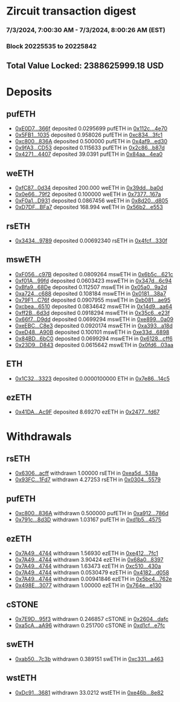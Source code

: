 # Zircuit transaction digest
### 7/3/2024, 7:00:30 AM - 7/3/2024, 8:00:26 AM (EST)
### Block 20225535 to 20225842

## Total Value Locked: 2388625999.18 USD

# Deposits
## pufETH
- [0xE0D7...366f](https://etherscan.io/address/0xE0D759F04cC881bFdC3198Cff8C067e18a0a366f) deposited 0.0295699 pufETH in [0x112c...4e70](https://etherscan.io/tx/0xE0D759F04cC881bFdC3198Cff8C067e18a0a366f)
- [0x5FB1...1035](https://etherscan.io/address/0x5FB1EBAa2bDB3ce820bf51DfA28b8626A9561035) deposited 0.958026 pufETH in [0xc834...3fc1](https://etherscan.io/tx/0x5FB1EBAa2bDB3ce820bf51DfA28b8626A9561035)
- [0xc800...836A](https://etherscan.io/address/0xc800010a1Be9B9e6c91AECF084A89d73AD8B836A) deposited 0.500000 pufETH in [0x4af9...ed30](https://etherscan.io/tx/0xc800010a1Be9B9e6c91AECF084A89d73AD8B836A)
- [0x9fA3...CD53](https://etherscan.io/address/0x9fA3EFF69FC6A879fb22234B5183E94b19b0CD53) deposited 0.115633 pufETH in [0x2c86...b87d](https://etherscan.io/tx/0x9fA3EFF69FC6A879fb22234B5183E94b19b0CD53)
- [0x4271...4407](https://etherscan.io/address/0x4271D22292aA37e13cD0C68b8210A7A6AF194407) deposited 39.0391 pufETH in [0x84aa...4ea0](https://etherscan.io/tx/0x4271D22292aA37e13cD0C68b8210A7A6AF194407)
## weETH
- [0xfC87...0d34](https://etherscan.io/address/0xfC871296F1e2303b638967716A69252921510d34) deposited 200.000 weETH in [0x39dd...ba0d](https://etherscan.io/tx/0xfC871296F1e2303b638967716A69252921510d34)
- [0x0e66...79f2](https://etherscan.io/address/0x0e668cEAfeDD6a374F346d8851e313C7e5Bb79f2) deposited 0.100000 weETH in [0x7377...167a](https://etherscan.io/tx/0x0e668cEAfeDD6a374F346d8851e313C7e5Bb79f2)
- [0xF0a1...D931](https://etherscan.io/address/0xF0a145d42167F86799ceDB95607c96647437D931) deposited 0.0867456 weETH in [0x8d20...d805](https://etherscan.io/tx/0xF0a145d42167F86799ceDB95607c96647437D931)
- [0xD7DF...BFa7](https://etherscan.io/address/0xD7DF7E085214743530afF339aFC420c7c720BFa7) deposited 168.994 weETH in [0x56b2...e553](https://etherscan.io/tx/0xD7DF7E085214743530afF339aFC420c7c720BFa7)
## rsETH
- [0x3434...9789](https://etherscan.io/address/0x34349c5569e7B846c3558961552D2202760A9789) deposited 0.00692340 rsETH in [0x4fcf...330f](https://etherscan.io/tx/0x34349c5569e7B846c3558961552D2202760A9789)
## mswETH
- [0xF056...c97B](https://etherscan.io/address/0xF056d2acE67a9Ce5dC544A371e21e5dd9Fe3c97B) deposited 0.0809264 mswETH in [0x6b5c...621c](https://etherscan.io/tx/0xF056d2acE67a9Ce5dC544A371e21e5dd9Fe3c97B)
- [0xf01A...99fd](https://etherscan.io/address/0xf01Aa998F61Dbe7c6D124DDC7237eBf049c199fd) deposited 0.0603423 mswETH in [0x347d...6c94](https://etherscan.io/tx/0xf01Aa998F61Dbe7c6D124DDC7237eBf049c199fd)
- [0xBfa9...68De](https://etherscan.io/address/0xBfa986e34CB4D17A87BaaC34E8288AE9D55268De) deposited 0.112507 mswETH in [0x05a0...9a2d](https://etherscan.io/tx/0xBfa986e34CB4D17A87BaaC34E8288AE9D55268De)
- [0xa724...c688](https://etherscan.io/address/0xa72450883C7bC1D290D3924AAeAbc6166B86c688) deposited 0.108184 mswETH in [0x0181...38a7](https://etherscan.io/tx/0xa72450883C7bC1D290D3924AAeAbc6166B86c688)
- [0x79F1...C76f](https://etherscan.io/address/0x79F1230c289Db22DA69b4eE3F46C729Bf683C76f) deposited 0.0907955 mswETH in [0xb081...ae95](https://etherscan.io/tx/0x79F1230c289Db22DA69b4eE3F46C729Bf683C76f)
- [0xcbea...6510](https://etherscan.io/address/0xcbeae66bE3298FeDe39B44F65D2d03c84F5d6510) deposited 0.0834642 mswETH in [0x14d9...aa64](https://etherscan.io/tx/0xcbeae66bE3298FeDe39B44F65D2d03c84F5d6510)
- [0xff2B...6d3d](https://etherscan.io/address/0xff2B1AEC57f272a505cC2e37ff102984E9eb6d3d) deposited 0.0918294 mswETH in [0x35c6...e23f](https://etherscan.io/tx/0xff2B1AEC57f272a505cC2e37ff102984E9eb6d3d)
- [0x66f7...D9dd](https://etherscan.io/address/0x66f701999b816c51258DFFa2351D2781c3a6D9dd) deposited 0.0699294 mswETH in [0xe899...0a09](https://etherscan.io/tx/0x66f701999b816c51258DFFa2351D2781c3a6D9dd)
- [0xeEBC...C8e3](https://etherscan.io/address/0xeEBC29326b600776D50F008100cEBcF66F42C8e3) deposited 0.0920174 mswETH in [0xa393...a18d](https://etherscan.io/tx/0xeEBC29326b600776D50F008100cEBcF66F42C8e3)
- [0xeD48...A90B](https://etherscan.io/address/0xeD48772CE4b639d3Af5DdeF810BF97e52487A90B) deposited 0.100101 mswETH in [0xe33d...6898](https://etherscan.io/tx/0xeD48772CE4b639d3Af5DdeF810BF97e52487A90B)
- [0x84BD...6bC0](https://etherscan.io/address/0x84BDB878e8d545031cBB6BfA9dDDc6570e976bC0) deposited 0.0699294 mswETH in [0x6128...cff6](https://etherscan.io/tx/0x84BDB878e8d545031cBB6BfA9dDDc6570e976bC0)
- [0x23D9...D843](https://etherscan.io/address/0x23D902F31b1dC2DeaFEaDD59de29f8aeADB7D843) deposited 0.0615642 mswETH in [0x0fd6...03aa](https://etherscan.io/tx/0x23D902F31b1dC2DeaFEaDD59de29f8aeADB7D843)
## ETH
- [0x1C32...3323](https://etherscan.io/address/0x1C3225949a432b5f5DAa7A8240E8025E05853323) deposited 0.0000100000 ETH in [0x7e86...14c5](https://etherscan.io/tx/0x1C3225949a432b5f5DAa7A8240E8025E05853323)
## ezETH
- [0x41DA...Ac9F](https://etherscan.io/address/0x41DAEbF2B43817895429244024CaEb7Fa0bcAc9F) deposited 8.69270 ezETH in [0x2477...fd67](https://etherscan.io/tx/0x41DAEbF2B43817895429244024CaEb7Fa0bcAc9F)
# Withdrawals
## rsETH
- [0x6306...acff](https://etherscan.io/address/0x6306877Af2b3f1Aaf0486AE874b9332F3aC7acff) withdrawn 1.00000 rsETH in [0xea5d...538a](https://etherscan.io/tx/0x6306877Af2b3f1Aaf0486AE874b9332F3aC7acff)
- [0x93FC...1Fd7](https://etherscan.io/address/0x93FC1F35f53a9553534979233caF273214C51Fd7) withdrawn 4.27253 rsETH in [0x0304...5579](https://etherscan.io/tx/0x93FC1F35f53a9553534979233caF273214C51Fd7)
## pufETH
- [0xc800...836A](https://etherscan.io/address/0xc800010a1Be9B9e6c91AECF084A89d73AD8B836A) withdrawn 0.500000 pufETH in [0xa912...786d](https://etherscan.io/tx/0xc800010a1Be9B9e6c91AECF084A89d73AD8B836A)
- [0x791c...8d3D](https://etherscan.io/address/0x791cF03D9b1c7ADA7289C507f57CfA3bE0268d3D) withdrawn 1.03167 pufETH in [0xd1b5...4575](https://etherscan.io/tx/0x791cF03D9b1c7ADA7289C507f57CfA3bE0268d3D)
## ezETH
- [0x7A49...4744](https://etherscan.io/address/0x7A493Be5c2ce014cD049Bf178a1ac0Db1B434744) withdrawn 1.56930 ezETH in [0xe412...7fc1](https://etherscan.io/tx/0x7A493Be5c2ce014cD049Bf178a1ac0Db1B434744)
- [0x7A49...4744](https://etherscan.io/address/0x7A493Be5c2ce014cD049Bf178a1ac0Db1B434744) withdrawn 3.90424 ezETH in [0x68a0...8397](https://etherscan.io/tx/0x7A493Be5c2ce014cD049Bf178a1ac0Db1B434744)
- [0x7A49...4744](https://etherscan.io/address/0x7A493Be5c2ce014cD049Bf178a1ac0Db1B434744) withdrawn 1.63473 ezETH in [0xc510...430a](https://etherscan.io/tx/0x7A493Be5c2ce014cD049Bf178a1ac0Db1B434744)
- [0x7A49...4744](https://etherscan.io/address/0x7A493Be5c2ce014cD049Bf178a1ac0Db1B434744) withdrawn 0.0530479 ezETH in [0x4182...d058](https://etherscan.io/tx/0x7A493Be5c2ce014cD049Bf178a1ac0Db1B434744)
- [0x7A49...4744](https://etherscan.io/address/0x7A493Be5c2ce014cD049Bf178a1ac0Db1B434744) withdrawn 0.00941846 ezETH in [0x5bc4...762e](https://etherscan.io/tx/0x7A493Be5c2ce014cD049Bf178a1ac0Db1B434744)
- [0x498E...3077](https://etherscan.io/address/0x498Edb4cB77e328177aAd0201F1C5Cac827a3077) withdrawn 1.00000 ezETH in [0x764e...e130](https://etherscan.io/tx/0x498Edb4cB77e328177aAd0201F1C5Cac827a3077)
## cSTONE
- [0x7E9D...95f3](https://etherscan.io/address/0x7E9D3DeDc76e0C256d28e83a3D2d262De56795f3) withdrawn 0.246857 cSTONE in [0x2604...dafc](https://etherscan.io/tx/0x7E9D3DeDc76e0C256d28e83a3D2d262De56795f3)
- [0xa5cA...aA96](https://etherscan.io/address/0xa5cA76c413c44EF8f7F8f07c3785Dd043114aA96) withdrawn 0.251700 cSTONE in [0xd1cf...e7fc](https://etherscan.io/tx/0xa5cA76c413c44EF8f7F8f07c3785Dd043114aA96)
## swETH
- [0xab50...7c3b](https://etherscan.io/address/0xab509A53B8fF1fE8Fcd6b1a99f5Fdbd2ADa27c3b) withdrawn 0.389151 swETH in [0xc331...a463](https://etherscan.io/tx/0xab509A53B8fF1fE8Fcd6b1a99f5Fdbd2ADa27c3b)
## wstETH
- [0xDc91...3681](https://etherscan.io/address/0xDc91d29f14309dae8928DcD211cA58BdF0903681) withdrawn 33.0212 wstETH in [0xe46b...8e82](https://etherscan.io/tx/0xDc91d29f14309dae8928DcD211cA58BdF0903681)
